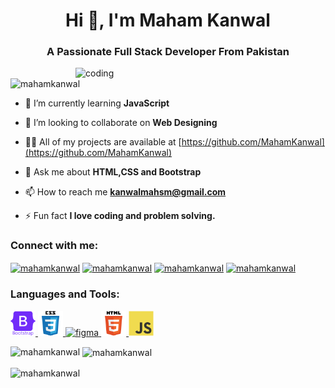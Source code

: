 <h1 align="center">Hi 👋, I'm Maham Kanwal</h1>
<h3 align="center">A Passionate Full Stack Developer From Pakistan</h3>
<img align="right" alt="coding" width="400" src="https://i.makeagif.com/media/4-05-2022/FvBVst.gif">

<p align="left"> <img src="https://komarev.com/ghpvc/?username=mahamkanwal&label=Profile%20views&color=0e75b6&style=flat" alt="mahamkanwal" /> </p>

- 🌱 I’m currently learning **JavaScript**

- 👯 I’m looking to collaborate on **Web Designing**

- 👨‍💻 All of my projects are available at [https://github.com/MahamKanwal](https://github.com/MahamKanwal)

- 💬 Ask me about **HTML,CSS and Bootstrap**

- 📫 How to reach me **kanwalmahsm@gmail.com**

- ⚡ Fun fact **I love coding and problem solving.**

<h3 align="left">Connect with me:</h3>
<p align="left">
<a href="https://twitter.com/mahamkanwal" target="blank"><img align="center" src="https://raw.githubusercontent.com/rahuldkjain/github-profile-readme-generator/master/src/images/icons/Social/twitter.svg" alt="mahamkanwal" height="30" width="40" /></a>
<a href="https://linkedin.com/in/mahamkanwal" target="blank"><img align="center" src="https://raw.githubusercontent.com/rahuldkjain/github-profile-readme-generator/master/src/images/icons/Social/linked-in-alt.svg" alt="mahamkanwal" height="30" width="40" /></a>
<a href="https://fb.com/mahamkanwal" target="blank"><img align="center" src="https://raw.githubusercontent.com/rahuldkjain/github-profile-readme-generator/master/src/images/icons/Social/facebook.svg" alt="mahamkanwal" height="30" width="40" /></a>
<a href="https://instagram.com/mahamkanwal" target="blank"><img align="center" src="https://raw.githubusercontent.com/rahuldkjain/github-profile-readme-generator/master/src/images/icons/Social/instagram.svg" alt="mahamkanwal" height="30" width="40" /></a>
</p>

<h3 align="left">Languages and Tools:</h3>
<p align="left"> <a href="https://getbootstrap.com" target="_blank" rel="noreferrer"> <img src="https://raw.githubusercontent.com/devicons/devicon/master/icons/bootstrap/bootstrap-plain-wordmark.svg" alt="bootstrap" width="40" height="40"/> </a> <a href="https://www.w3schools.com/css/" target="_blank" rel="noreferrer"> <img src="https://raw.githubusercontent.com/devicons/devicon/master/icons/css3/css3-original-wordmark.svg" alt="css3" width="40" height="40"/> </a> <a href="https://www.figma.com/" target="_blank" rel="noreferrer"> <img src="https://www.vectorlogo.zone/logos/figma/figma-icon.svg" alt="figma" width="40" height="40"/> </a> <a href="https://www.w3.org/html/" target="_blank" rel="noreferrer"> <img src="https://raw.githubusercontent.com/devicons/devicon/master/icons/html5/html5-original-wordmark.svg" alt="html5" width="40" height="40"/> </a> <a href="https://developer.mozilla.org/en-US/docs/Web/JavaScript" target="_blank" rel="noreferrer"> <img src="https://raw.githubusercontent.com/devicons/devicon/master/icons/javascript/javascript-original.svg" alt="javascript" width="40" height="40"/> </a> </p>

<p><img align="left" src="https://github-readme-stats.vercel.app/api/top-langs?username=mahamkanwal&show_icons=true&locale=en&layout=compact" alt="mahamkanwal" /></p>

<p>&nbsp;<img align="center" src="https://github-readme-stats.vercel.app/api?username=mahamkanwal&show_icons=true&locale=en" alt="mahamkanwal" /></p>

<p><img align="center" src="https://github-readme-streak-stats.herokuapp.com/?user=mahamkanwal&" alt="mahamkanwal" /></p>
